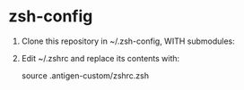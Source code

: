 # zsh-config 

1. Clone this repository in ~/.zsh-config, WITH submodules:

    

2. Edit ~/.zshrc and replace its contents with:

    source .antigen-custom/zshrc.zsh
